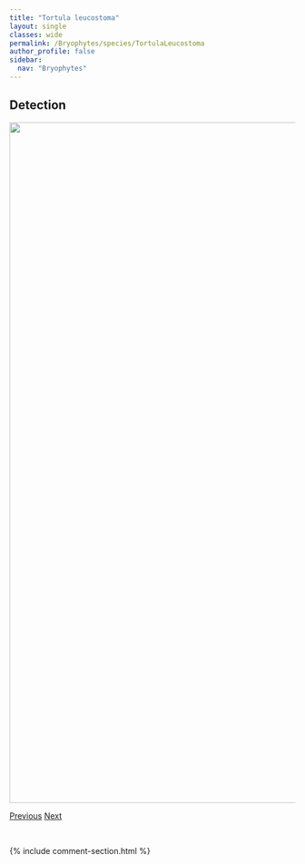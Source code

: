 ```yaml
---
title: "Tortula leucostoma"
layout: single
classes: wide
permalink: /Bryophytes/species/TortulaLeucostoma
author_profile: false
sidebar:
  nav: "Bryophytes"
---
```


<h2>Detection</h2>

<a href="https://drive.google.com/uc?export=view&id=1qEfHsHGsOS1dJWxmDslwZLOiXB4QvHly">
<img src="https://drive.google.com/uc?export=view&id=1qEfHsHGsOS1dJWxmDslwZLOiXB4QvHly" height = "1200" width = "800">
</a>


<a href="/DevelopmentWebsite/Bryophytes/species/TortulaHoppeana" class="pagination--pager" title="Tortula hoppeana">Previous</a> <a href="/DevelopmentWebsite/Bryophytes/species/TortulaMucronifolia" class="pagination--pager" title="Tortula mucronifolia">Next</a>

<p>&nbsp;</p>

{% include comment-section.html %}
